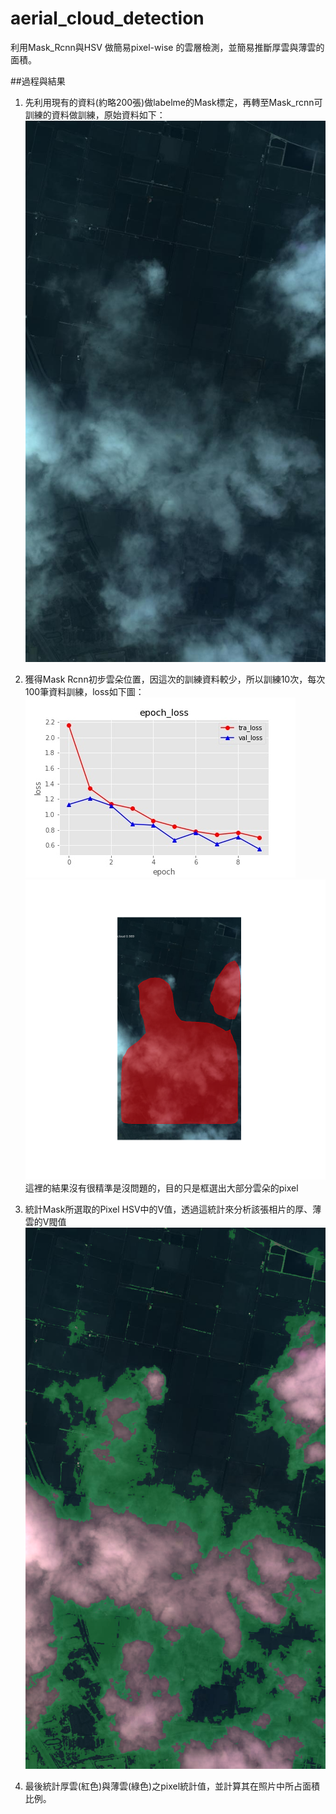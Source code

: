 # aerial_cloud_detection
利用Mask_Rcnn與HSV 做簡易pixel-wise 的雲層檢測，並簡易推斷厚雲與薄雲的面積。

##過程與結果
1. 先利用現有的資料(約略200張)做labelme的Mask標定，再轉至Mask_rcnn可訓練的資料做訓練，原始資料如下：
![image](https://github.com/j953302/aerial_cloud_detection/blob/main/Result/201022a_012.jpg)

2. 獲得Mask Rcnn初步雲朵位置，因這次的訓練資料較少，所以訓練10次，每次100筆資料訓練，loss如下圖：
![image](https://github.com/j953302/aerial_cloud_detection/blob/main/Result/loss.jpg)
![image](https://github.com/j953302/aerial_cloud_detection/blob/main/Result/201022a_012.png)
這裡的結果沒有很精準是沒問題的，目的只是框選出大部分雲朵的pixel

3. 統計Mask所選取的Pixel HSV中的V值，透過這統計來分析該張相片的厚、薄雲的V閥值
![image](https://github.com/j953302/aerial_cloud_detection/blob/main/Result/201022a_012_dst1.png)

4. 最後統計厚雲(紅色)與薄雲(綠色)之pixel統計值，並計算其在照片中所占面積比例。
